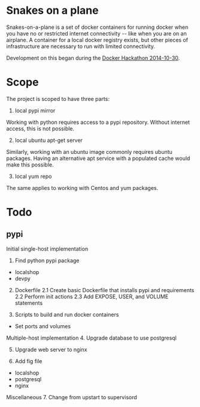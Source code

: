 Snakes on a plane
=================

Snakes-on-a-plane is a set of docker containers for running docker when you have
no or restricted internet connectivity -- like when you are on an airplane. A container
for a local docker registry exists, but other pieces of infrastructure are necessary
to run with limited connectivity.

Development on this began during the [Docker Hackathon 2014-10-30](https://blog.docker.com/2014/10/announcing-docker-global-hack-day-2/).

Scope
=====

The project is scoped to have three parts:

1. local pypi mirror

Working with python requires access to a pypi repository. Without internet access, this is not possible.

2. local ubuntu apt-get server

Similarly, working with an ubuntu image commonly requires ubuntu packages. Having an alternative apt service
with a populated cache would make this possible.

3. local yum repo

The same applies to working with Centos and yum packages.

Todo
====

pypi
----

Initial single-host implementation

1. Find python pypi package

- localshop
- devpy

2. Dockerfile
2.1 Create basic Dockerfile that installs pypi and requirements
2.2 Perform init actions
2.3 Add EXPOSE, USER, and VOLUME statements

3. Scripts to build and run docker containers
- Set ports and volumes

Multiple-host implementation
4. Upgrade database to use postgresql

5. Upgrade web server to nginx

6. Add fig file
- localshop
- postgresql
- nginx

Miscellaneous
7. Change from upstart to supervisord
